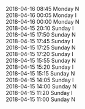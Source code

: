 2018-04-16 08:45 Monday  N  
2018-04-16 00:05 Monday  I  
2018-04-16 00:00 Monday  N  
2018-04-15 20:10 Sunday  I  
2018-04-15 17:50 Sunday  N  
2018-04-15 17:45 Sunday  I  
2018-04-15 17:25 Sunday  N  
2018-04-15 17:20 Sunday  I  
2018-04-15 15:55 Sunday  N  
2018-04-15 15:20 Sunday  I  
2018-04-15 15:15 Sunday  N  
2018-04-15 14:05 Sunday  I  
2018-04-15 14:00 Sunday  N  
2018-04-15 11:20 Sunday  I  
2018-04-15 11:00 Sunday  N  
